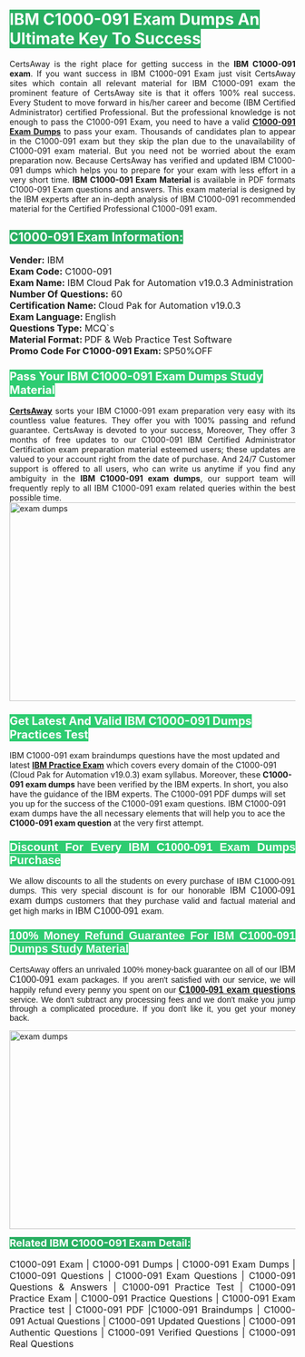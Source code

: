 <h1><span style="color:#ffffff"><strong><span style="background-color:#27ae60">IBM C1000-091 Exam Dumps An Ultimate Key To Success</span></strong></span></h1> <div style="text-align:justify">CertsAway is the right place for getting success in the <strong>IBM C1000-091 exam</strong>. If you want success in IBM C1000-091 Exam just visit CertsAway sites which contain all relevant material for IBM C1000-091 exam the prominent feature of CertsAway site is that it offers 100% real success. Every Student to move forward in his/her career and become (IBM Certified Administrator) certified Professional. But the professional knowledge is not enough to pass the C1000-091 Exam, you need to have a valid <a href="https://www.certsaway.com/ibm/c1000-091-exam-dumps"><strong>C1000-091 Exam Dumps</strong></a> to pass your exam. Thousands of candidates plan to appear in the C1000-091 exam but they skip the plan due to the unavailability of C1000-091 exam material. But you need not be worried about the exam preparation now. Because CertsAway has verified and updated IBM C1000-091 dumps which helps you to prepare for your exam with less effort in a very short time. <strong>IBM C1000-091 Exam Material</strong> is available in PDF formats C1000-091 Exam questions and answers. This exam material is designed by the IBM experts after an in-depth analysis of IBM C1000-091 recommended material for the Certified Professional C1000-091 exam.</div> <h2 style="text-align:justify"><span style="color:#ffffff"><span style="background-color:#27ae60">C1000-091 Exam Information:</span></span></h2> <p><span style="font-size:16px"><strong>Vender:</strong> IBM<br /> <strong>Exam Code:</strong> C1000-091<br /> <strong>Exam Name:</strong> IBM Cloud Pak for Automation v19.0.3 Administration<br /> <strong>Number Of Questions:</strong> 60<br /> <strong>Certification Name: </strong>Cloud Pak for Automation v19.0.3<br /> <strong>Exam Language: </strong>English<br /> <strong>Questions Type:</strong> MCQ`s<br /> <strong>Material Format: </strong>PDF & Web Practice Test Software<br /> <strong>Promo Code For C1000-091 Exam: </strong>SP50%OFF</span></p> <h3><span style="font-size:20px"><span style="color:#ffffff"><strong><span style="background-color:#2ecc71">Pass Your IBM C1000-091 Exam Dumps Study Material</span></strong></span></span></h3> <div style="text-align:justify"><a href=" https://www.certsaway.com/"><strong>CertsAway</strong></a> sorts your IBM C1000-091 exam preparation very easy with its countless value features. They offer you with 100% passing and refund guarantee. CertsAway is devoted to your success, Moreover, They offer 3 months of free updates to our C1000-091 IBM Certified Administrator Certification exam preparation material esteemed users; these updates are valued to your account right from the date of purchase. And 24/7 Customer support is offered to all users, who can write us anytime if you find any ambiguity in the <strong>IBM C1000-091 exam dumps</strong>, our support team will frequently reply to all IBM C1000-091 exam related queries within the best possible time.</div> <div style="text-align:justify"> </div> <div style="text-align:justify"><a href="https://www.certsaway.com/ibm/c1000-091-exam-dumps" rel="no-follow"><img alt="exam dumps" src="https://www.certcollections.com/uploads/content/certsaway.png" style="height:350px; width:750px" /></a></div> <h3><span style="font-size:20px"><span style="color:#ffffff"><strong><span style="background-color:#2ecc71">Get Latest And Valid IBM C1000-091 Dumps Practices Test</span></strong></span></span></h3> <p>IBM C1000-091 exam braindumps questions have the most updated and latest <a href="https://www.certsaway.com/ibm-questions"><strong>IBM Practice Exam</strong></a> which covers every domain of the C1000-091 (Cloud Pak for Automation v19.0.3) exam syllabus. Moreover, these <strong>C1000-091 exam dumps</strong> have been verified by the IBM experts. In short, you also have the guidance of the IBM experts. The C1000-091 PDF dumps will set you up for the success of the C1000-091 exam questions. IBM C1000-091 exam dumps have the all necessary elements that will help you to ace the <strong>C1000-091 exam question</strong> at the very first attempt.</p> <h3 style="text-align:justify"><span style="font-size:20px"><span style="color:#ffffff"><strong><span style="font-family:Calibri,sans-serif"><span style="background-color:#2ecc71">Discount For Every </span><span style="background-color:#2ecc71">IBM C1000-091 Exam</span><span style="background-color:#2ecc71"> Dumps Purchase</span></span></strong></span></span></h3> <div style="text-align:justify"> <p><span style="font-size:11pt"><span style="font-family:Calibri,sans-serif">We allow discounts to all the students on every purchase of IBM C1000-091 dumps. This very special discount is for our honorable <span style="font-size:12.0pt"><span style="background-color:white">IBM C1000-091 exam dumps </span></span>customers that they purchase valid and factual material and get high marks in <span style="font-size:12.0pt"><span style="background-color:white">IBM C1000-091 </span></span>exam. </span></span></p> <h3><span style="font-size:20px"><span style="color:#ffffff"><strong><span style="font-family:Calibri,sans-serif"><span style="background-color:#2ecc71">100% Money Refund Guarantee For </span><span style="background-color:#2ecc71">IBM C1000-091 Dumps Study Material</span></span></strong></span></span></h3> <p><span style="font-size:11pt"><span style="font-family:Calibri,sans-serif">CertsAway offers an unrivaled 100% money-back guarantee on all of our <span style="font-size:12.0pt"><span style="background-color:white">IBM C1000-091 </span></span>exam packages. If you aren't satisfied with our service, we will happily refund every penny you spent on our <span style="font-size:12.0pt"><span style="background-color:white"><a href="https://www.certsaway.com/ibm/c1000-091-exam-dumps"><strong>C1000-091 exam questions</strong></a> </span></span>service. We don't subtract any processing fees and we don't make you jump through a complicated procedure. If you don't like it, you get your money back.</span></span></p> <p><a href="https://www.certsaway.com/ibm/c1000-091-exam-dumps" rel="no-follow"><img alt="exam dumps" src="https://www.certcollections.com/uploads/content/certsaway_(2)2.png" style="height:350px; width:750px" /></a></p> <p><span style="color:#ffffff"><strong><span style="font-size:18px"><span style="background-color:#27ae60">Related IBM C1000-091 Exam Detail:</span></span></strong></span><br /> <br /> <span style="font-size:16px">C1000-091 Exam | C1000-091 Dumps | C1000-091 Exam Dumps | C1000-091 Questions | C1000-091 Exam Questions | C1000-091 Questions & Answers | C1000-091 Practice Test | C1000-091 Practice Exam | C1000-091 Practice Questions | C1000-091 Exam Practice test | C1000-091 PDF |C1000-091 Braindumps | C1000-091 Actual Questions | C1000-091 Updated Questions | C1000-091 Authentic Questions | C1000-091 Verified Questions | C1000-091 Real Questions</span></p> </div>
